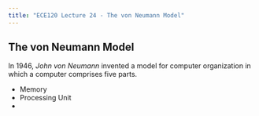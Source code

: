 ```yaml
---
title: "ECE120 Lecture 24 - The von Neumann Model"
---
```


## The von Neumann Model
In 1946, _John von Neumann_ invented a model for computer organization in which a computer comprises five parts.

- Memory
- Processing Unit
- 